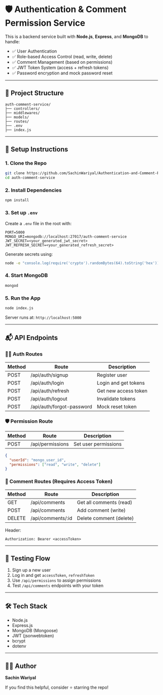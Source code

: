 # 🛡️ Authentication & Comment Permission Service

This is a backend service built with **Node.js**, **Express**, and **MongoDB** to handle:

- ✅ User Authentication
- ✅ Role-based Access Control (read, write, delete)
- ✅ Comment Management (based on permissions)
- ✅ JWT Token System (access + refresh tokens)
- ✅ Password encryption and mock password reset

---

## 📁 Project Structure

```
auth-comment-service/
├── controllers/
├── middlewares/
├── models/
├── routes/
├── .env
├── index.js
```

---

## 🚀 Setup Instructions

### 1. Clone the Repo
```bash
git clone https://github.com/SachinWariyal/Authentication-and-Comment-Permission-Service
cd auth-comment-service
```

### 2. Install Dependencies
```bash
npm install
```

### 3. Set up `.env`
Create a `.env` file in the root with:

```env
PORT=5000
MONGO_URI=mongodb://localhost:27017/auth-comment-service
JWT_SECRET=<your_generated_jwt_secret>
JWT_REFRESH_SECRET=<your_generated_refresh_secret>
```

Generate secrets using:
```bash
node -e "console.log(require('crypto').randomBytes(64).toString('hex'))"
```

### 4. Start MongoDB
```bash
mongod
```

### 5. Run the App
```bash
node index.js
```

Server runs at: `http://localhost:5000`

---

## 📬 API Endpoints

### 🧑‍💻 Auth Routes

| Method | Route                     | Description           |
|--------|--------------------------|-----------------------|
| POST   | /api/auth/signup         | Register user         |
| POST   | /api/auth/login          | Login and get tokens  |
| POST   | /api/auth/refresh        | Get new access token  |
| POST   | /api/auth/logout         | Invalidate tokens     |
| POST   | /api/auth/forgot-password| Mock reset token      |

### 🛡️ Permission Route

| Method | Route             | Description          |
|--------|------------------|----------------------|
| POST   | /api/permissions | Set user permissions |

```json
{
  "userId": "mongo_user_id",
  "permissions": ["read", "write", "delete"]
}
```

### 💬 Comment Routes (Requires Access Token)

| Method | Route              | Description              |
|--------|-------------------|--------------------------|
| GET    | /api/comments      | Get all comments (read)  |
| POST   | /api/comments      | Add comment (write)      |
| DELETE | /api/comments/:id  | Delete comment (delete)  |

Header:
```
Authorization: Bearer <accessToken>
```

---

## 🧪 Testing Flow

1. Sign up a new user
2. Log in and get `accessToken`, `refreshToken`
3. Use `/api/permissions` to assign permissions
4. Test `/api/comments` endpoints with your token

---

## 🛠 Tech Stack

- Node.js
- Express.js
- MongoDB (Mongoose)
- JWT (jsonwebtoken)
- bcrypt
- dotenv

---

## 👨‍💻 Author

**Sachin Wariyal**

If you find this helpful, consider ⭐ starring the repo!